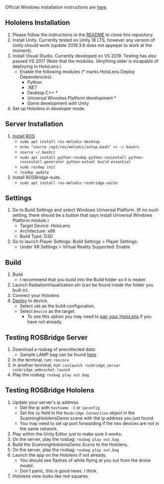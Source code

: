 Official Windows installation instructions are [here](https://docs.microsoft.com/en-us/windows/mixed-reality/using-visual-studio#deploying-an-app-over-usb---hololens-1st-gen).
## Hololens Installation
1. Please follow the instructions in the [README](README.md) to clone this repository.
1. Install Unity. Currently tested on Unity 18 LTS, however any version of Unity should work (update 2019.3.6 does not appepar to work at the moment).
1. Install Visual Studio. Currently developed on VS 2019. Testing has also passed VS 2017 (Note that the modules. (Anything older is incapable of deploying to HoloLens.)
    - Enable the following modules (* marks HoloLens Deploy Dependencies):
        - Python
        - .NET
        - Desktop C++ *
        - Universal Winodws Platform development *
        - Game development with Unity
1. Set up Hololens in developer mode.

## Server Installation
1. [Install ROS](http://wiki.ros.org/melodic/Installation/Ubuntu).
    - `sudo apt install ros-melodic-desktop`
    - `echo "source /opt/ros/melodic/setup.bash" >> ~/.bashrc`
    - `source ~/.bashrc`
    - `sudo apt install python-rosdep python-rosinstall python-rosinstall-generator python-wstool build-essential`
    - `sudo rosdep init`
    - `rosdep update`
1. Install ROSBridge-suite.
    - `sudo apt install ros-melodic-rosbridge-suite`
    
## Settings
1. Go to Build Settings and select Windows Universal Platform. (If no such setting, there should be a button that says install Universal Windows Platform module.)
    - Target Device: HoloLens
    - Architecture: x86
    - Build Type: D3D
1. Go to launch Player Settings: Build Settings > Player Settings:
    - Under XR Settings > Virtual Reality Supported: Enable

## Build
1. Build
    - I recommend that you build into the Build folder so it is neater.
1. Launch RadiationVisualization.sln (can be found inside the folder you built in).
1. Connect your Hololens
1. [Deploy](https://docs.microsoft.com/en-us/windows/mixed-reality/using-visual-studio#deploying-an-app-over-usb---hololens-1st-gen) to device.
    - Select `x86` as the build configuration.
    - Select `Device` as the target.
        - To see this option you may need to [pair your HoloLens](https://docs.microsoft.com/en-us/windows/mixed-reality/using-visual-studio#pairing-your-device) if you have not already.


## Testing ROSBridge Server
1. Download a rosbag of precollected data: 
    - Sample LAMP bag can be found [here](https://drive.google.com/file/d/1Vb4Heq2FtjIED0b3o-n2PA6WCDHOH-i3/view).
1. In the terminal, run:
`roscore`
1. In another terminal, run:
`roslaunch rosbridge_server rosbridge_websocket.launch`
4. Play the rosbag: `rosbag play out.bag`


## Testing ROSBridge Hololens
1. Update your server's ip address.
    - Get the ip with `hostname -I` or `ipconfig`
    - Set the `Ip` field in the `Rosbridge Connection` object in the ScanningHololensDemo scene with the ip address you just found.
    - You may need to set up port forwarding if the two devices are not in the same network.
1. Play within the Unity Editor just to make sure it works.
4. On the server, play the rosbag: `rosbag play out.bag`
1. Build the *ScanningHololensDemo Scene* to the Hololens.
4. On the server, play the rosbag: `rosbag play out.bag`
6. Launch the app on the Hololens if not already.
    - You should see flashes of white flying at you out from the drone model.
    - Don't panic, this is good news. I think.
7. Hololens view looks like red-squares.
